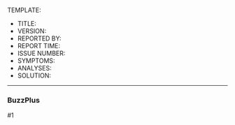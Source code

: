 TEMPLATE:

- TITLE: 
- VERSION:
- REPORTED BY:
- REPORT TIME:
- ISSUE NUMBER:
- SYMPTOMS:
- ANALYSES:
- SOLUTION:

---

### BuzzPlus ###

#1

